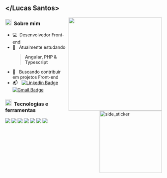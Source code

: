 ## </Lucas Santos> 

<img align="right" width=300 src="https://github-readme-stats.vercel.app/api/top-langs/?username=Lucas-Vinicius-Santos&count_private=true&theme=radical"/> 
<img align="right" width=200px height=200px alt="side_sticker" src="https://media.giphy.com/media/TEnXkcsHrP4YedChhA/giphy.gif" /> 

### <img src="https://media.giphy.com/media/iY8CRBdQXODJSCERIr/giphy.gif" width="20px">&nbsp; Sobre mim  
  - :computer:&nbsp; Desenvolvedor Front-end
  - :book: &nbsp; Atualmente estudando 
      > **Angular, PHP & Typescript** 
  - :purple_heart: &nbsp; Buscando contribuir em projetos Front-end
  - :mailbox_with_mail: &nbsp; [![Linkedin Badge](https://img.shields.io/badge/-Linkedin-blue?style=flat-square&logo=Linkedin&logoColor=white&link=https://linkedin.com/in/lucas-santos-4519aa1b0/)](https://www.linkedin.com/in/lucas-santos-4519aa1b0/)  &nbsp; [![Gmail Badge](https://img.shields.io/badge/-Gmail-c14438?style=flat-square&logo=Gmail&logoColor=white&link=mailto:vinicius.santoss.dev@gmail.com)](mailto:vinicius.santoss.dev@gmail.com)
 

### <img src="https://media.giphy.com/media/iY8CRBdQXODJSCERIr/giphy.gif" width="20px">&nbsp; Tecnologias e ferramentas

 <p>
  <img src="https://img.icons8.com/color/48/000000/javascript.png"/> 
  <img src="https://img.icons8.com/color/48/000000/typescript.png"/> 
  <img src="https://img.icons8.com/plasticine/48/000000/react.png"/>
  <img src="https://img.icons8.com/color/48/000000/angularjs.png"/> 
  <img src="https://img.icons8.com/color/48/000000/sass.png"/>  
  <img src="https://img.icons8.com/color/48/000000/html-5.png"/>
  <img src="https://img.icons8.com/color/48/000000/css3.png"/>
 
</p>
